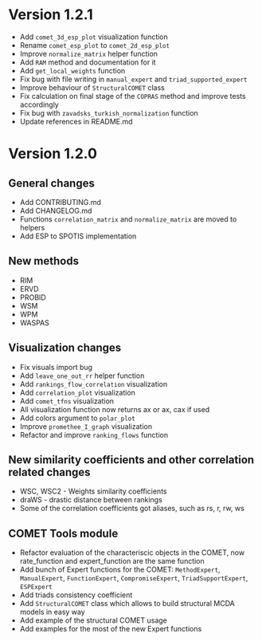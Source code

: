 # Version 1.2.1

* Add `comet_3d_esp_plot` visualization function
* Rename `comet_esp_plot` to `comet_2d_esp_plot`
* Improve `normalize_matrix` helper function
* Add `RAM` method and documentation for it
* Add `get_local_weights` function
* Fix bug with file writing in `manual_expert` and `triad_supported_expert`
* Improve behaviour of `StructuralCOMET` class
* Fix calculation on final stage of the `COPRAS` method and improve tests accordingly
* Fix bug with `zavadsks_turkish_normalization` function
* Update references in README.md

# Version 1.2.0

## General changes

* Add CONTRIBUTING.md
* Add CHANGELOG.md
* Functions `correlation_matrix` and `normalize_matrix` are moved to helpers
* Add ESP to SPOTIS implementation

## New methods

* RIM
* ERVD
* PROBID
* WSM
* WPM
* WASPAS

## Visualization changes

* Fix visuals import bug
* Add `leave_one_out_rr` helper function
* Add `rankings_flow_correlation` visualization
* Add `correlation_plot` visualization
* Add `comet_tfns` visualization
* All visualization function now returns ax or ax, cax if used
* Add colors argument to `polar_plot`
* Improve `promethee_I_graph` visualization
* Refactor and improve `ranking_flows` function

## New similarity coefficients and other correlation related changes

* WSC, WSC2 - Weights similarity coefficients
* draWS - drastic distance between rankings
* Some of the correlation coefficients got aliases, such as rs, r, rw, ws

## COMET Tools module

* Refactor evaluation of the characteriscic objects in the COMET, now rate_function and expert_function are the same function
* Add bunch of Expert functions for the COMET: `MethodExpert`, `ManualExpert`, `FunctionExpert`, `CompromiseExpert`, `TriadSupportExpert`, `ESPExpert`
* Add triads consistency coefficient
* Add `StructuralCOMET` class which allows to build structural MCDA models in easy way
* Add example of the structural COMET usage
* Add examples for the most of the new Expert functions
